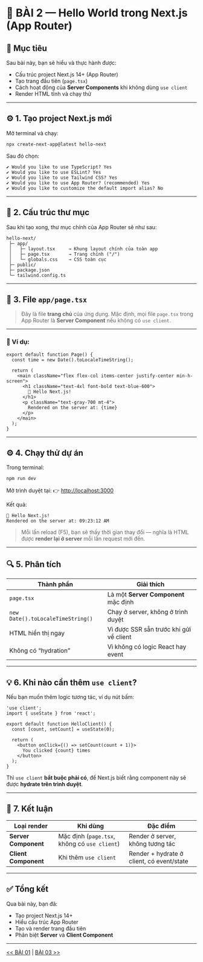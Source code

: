
# 🧩 BÀI 2 — Hello World trong Next.js (App Router)


## 🎯 Mục tiêu

Sau bài này, bạn sẽ hiểu và thực hành được:

* Cấu trúc project Next.js 14+ (App Router)
* Tạo trang đầu tiên (`page.tsx`)
* Cách hoạt động của **Server Components** khi không dùng `use client`
* Render HTML tĩnh và chạy thử

---

## ⚙️ 1. Tạo project Next.js mới

Mở terminal và chạy:

```bash
npx create-next-app@latest hello-next
```

Sau đó chọn:

```
✔ Would you like to use TypeScript? Yes
✔ Would you like to use ESLint? Yes
✔ Would you like to use Tailwind CSS? Yes
✔ Would you like to use App Router? (recommended) Yes
✔ Would you like to customize the default import alias? No
```

---

## 🧱 2. Cấu trúc thư mục

Sau khi tạo xong, thư mục chính của App Router sẽ như sau:

```
hello-next/
 ├─ app/
 │   ├─ layout.tsx     → Khung layout chính của toàn app
 │   ├─ page.tsx       → Trang chính ("/")
 │   └─ globals.css    → CSS toàn cục
 ├─ public/
 ├─ package.json
 └─ tailwind.config.ts
```

---

## 🧩 3. File `app/page.tsx`

> Đây là file **trang chủ** của ứng dụng.
> Mặc định, mọi file `page.tsx` trong App Router là **Server Component** nếu không có `use client`.

---

### 📘 Ví dụ:

```tsx
export default function Page() {
  const time = new Date().toLocaleTimeString();

  return (
    <main className="flex flex-col items-center justify-center min-h-screen">
      <h1 className="text-4xl font-bold text-blue-600">
        👋 Hello Next.js!
      </h1>
      <p className="text-gray-700 mt-4">
        Rendered on the server at: {time}
      </p>
    </main>
  );
}
```

---

## ⚙️ 4. Chạy thử dự án

Trong terminal:

```bash
npm run dev
```

Mở trình duyệt tại:
👉 [http://localhost:3000](http://localhost:3000)

Kết quả:

```
👋 Hello Next.js!
Rendered on the server at: 09:23:12 AM
```

> Mỗi lần reload (F5), bạn sẽ thấy thời gian thay đổi —
> nghĩa là HTML được **render lại ở server** mỗi lần request mới đến.

---

## 🔍 5. Phân tích

| Thành phần                        | Giải thích                              |
| --------------------------------- | --------------------------------------- |
| `page.tsx`                        | Là một **Server Component** mặc định    |
| `new Date().toLocaleTimeString()` | Chạy ở server, không ở trình duyệt      |
| HTML hiển thị ngay                | Vì được SSR sẵn trước khi gửi về client |
| Không có “hydration”              | Vì không có logic React hay event       |

---

## 💡 6. Khi nào cần thêm `use client`?

Nếu bạn muốn thêm logic tương tác, ví dụ nút bấm:

```tsx
'use client';
import { useState } from 'react';

export default function HelloClient() {
  const [count, setCount] = useState(0);

  return (
    <button onClick={() => setCount(count + 1)}>
      You clicked {count} times
    </button>
  );
}
```

Thì `use client` **bắt buộc phải có**, để Next.js biết rằng component này sẽ được **hydrate trên trình duyệt**.

---

## 🧠 7. Kết luận

| Loại render          | Khi dùng                                     | Đặc điểm                                  |
| -------------------- | -------------------------------------------- | ----------------------------------------- |
| **Server Component** | Mặc định (`page.tsx`, không có `use client`) | Render ở server, không tương tác          |
| **Client Component** | Khi thêm `use client`                        | Render + hydrate ở client, có event/state |

---

## ✅ Tổng kết

Qua bài này, bạn đã:

* Tạo project Next.js 14+
* Hiểu cấu trúc App Router
* Tạo và render trang đầu tiên
* Phân biệt **Server** và **Client Component**


---
[<< BÀI 01](./01.md) | [BÀI 03 >>](./03.md)